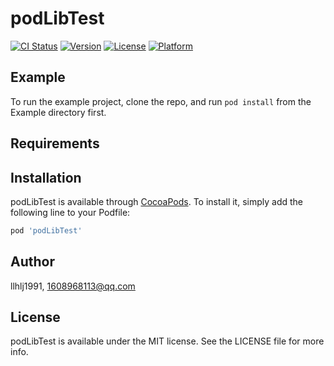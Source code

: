 # podLibTest

[![CI Status](http://img.shields.io/travis/llhlj1991/podLibTest.svg?style=flat)](https://travis-ci.org/llhlj1991/podLibTest)
[![Version](https://img.shields.io/cocoapods/v/podLibTest.svg?style=flat)](http://cocoapods.org/pods/podLibTest)
[![License](https://img.shields.io/cocoapods/l/podLibTest.svg?style=flat)](http://cocoapods.org/pods/podLibTest)
[![Platform](https://img.shields.io/cocoapods/p/podLibTest.svg?style=flat)](http://cocoapods.org/pods/podLibTest)

## Example

To run the example project, clone the repo, and run `pod install` from the Example directory first.

## Requirements

## Installation

podLibTest is available through [CocoaPods](http://cocoapods.org). To install
it, simply add the following line to your Podfile:

```ruby
pod 'podLibTest'
```

## Author

llhlj1991, 1608968113@qq.com

## License

podLibTest is available under the MIT license. See the LICENSE file for more info.

